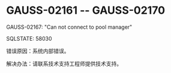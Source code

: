 # GAUSS-02161 -- GAUSS-02170<a name="ZH-CN_TOPIC_0302073665"></a>

GAUSS-02167: "Can not connect to pool manager"

SQLSTATE: 58030

错误原因：系统内部错误。

解决办法：请联系技术支持工程师提供技术支持。

